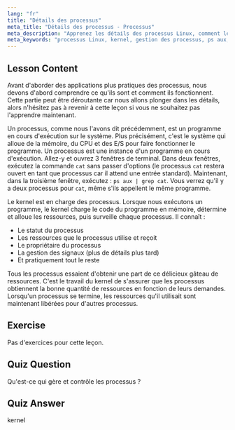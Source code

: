 ```yaml
---
lang: "fr"
title: "Détails des processus"
meta_title: "Détails des processus - Processus"
meta_description: "Apprenez les détails des processus Linux, comment le kernel gère les ressources et ce que sont les processus. Comprenez les concepts de processus pour les débutants."
meta_keywords: "processus Linux, kernel, gestion des processus, ps aux, tutoriel Linux, guide du débutant"
---
```


## Lesson Content

Avant d'aborder des applications plus pratiques des processus, nous devons d'abord comprendre ce qu'ils sont et comment ils fonctionnent. Cette partie peut être déroutante car nous allons plonger dans les détails, alors n'hésitez pas à revenir à cette leçon si vous ne souhaitez pas l'apprendre maintenant.

Un processus, comme nous l'avons dit précédemment, est un programme en cours d'exécution sur le système. Plus précisément, c'est le système qui alloue de la mémoire, du CPU et des E/S pour faire fonctionner le programme. Un processus est une instance d'un programme en cours d'exécution. Allez-y et ouvrez 3 fenêtres de terminal. Dans deux fenêtres, exécutez la commande `cat` sans passer d'options (le processus `cat` restera ouvert en tant que processus car il attend une entrée standard). Maintenant, dans la troisième fenêtre, exécutez : `ps aux | grep cat`. Vous verrez qu'il y a deux processus pour `cat`, même s'ils appellent le même programme.

Le kernel est en charge des processus. Lorsque nous exécutons un programme, le kernel charge le code du programme en mémoire, détermine et alloue les ressources, puis surveille chaque processus. Il connaît :

- Le statut du processus
- Les ressources que le processus utilise et reçoit
- Le propriétaire du processus
- La gestion des signaux (plus de détails plus tard)
- Et pratiquement tout le reste

Tous les processus essaient d'obtenir une part de ce délicieux gâteau de ressources. C'est le travail du kernel de s'assurer que les processus obtiennent la bonne quantité de ressources en fonction de leurs demandes. Lorsqu'un processus se termine, les ressources qu'il utilisait sont maintenant libérées pour d'autres processus.

## Exercise

Pas d'exercices pour cette leçon.

## Quiz Question

Qu'est-ce qui gère et contrôle les processus ?

## Quiz Answer

kernel
